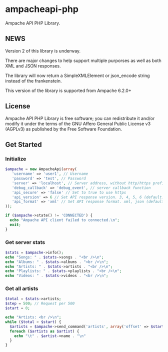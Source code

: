 # ampacheapi-php

Ampache API PHP Library.

## NEWS

Version 2 of this library is underway.

There are major changes to help support multiple purporses as well as both XML and JSON responses.

The library will now return a SimpleXMLElement or json_encode string instead of the frankenstein.

This version of the library is supported from Ampache 6.2.0+

## License

Ampache API PHP Library is free software; you can redistribute it and/or modify it under the terms of the GNU Affero General Public License v3 (AGPLv3) as published by the Free Software Foundation.

## Get Started

### Initialize

```php
$ampache = new AmpacheApi(array(
   'username' => 'user1', // Username
   'password' => 'test', // Password
   'server' => 'localhost', // Server address, without http/https prefix
   'debug_callback' => 'debug_event', // server callback function
   'api_secure' => 'false' // Set to true to use https
   'api_version' => 6 // Set API response version. 3, 4, 5, 6 (default: 6)
   'api_format' => 'xml' // Set API response format. xml, json (default: json)
));

if ($ampache->state() != 'CONNECTED') {
  echo "Ampache API client failed to connected.\n";
  exit;
}
```

### Get server stats

```php
$stats = $ampache->info();
echo "Songs: " . $stats->songs . "<br />\n";
echo "Albums: " . $stats->albums . "<br />\n";
echo "Artists: " . $stats->artists . "<br />\n";
echo "Playlists: " . $stats->playlists . "<br />\n";
echo "Videos: " . $stats->videos . "<br />\n";
```

### Get all artists

```php
$total = $stats->artists;
$step = 500; // Request per 500
$start = 0;

echo "Artists: <br />\n";
while ($total > $start) {
  $artists = $ampache->send_command('artists', array('offset' => $start, 'limit' => $step));
  foreach ($artists as $artist) {
    echo "\t" . $artist->name . "\n"
  }
}
```
